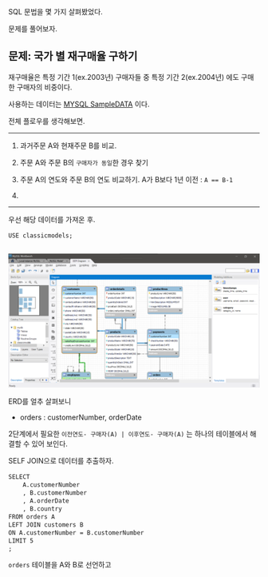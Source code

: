 <!-- ---
title: SQL실습- 재구매율 구하기
author: Kimec995
date: 2023-10-0 00:13:00 +09:00
categories: [SQL, Apply]
tags: [SQL, MySQL, Basic]
pin: true
math: true
mermaid: true
--- -->

SQL 문법을 몇 가지 살펴봤었다.

문제를 풀어보자.


## 문제: 국가 별 재구매율 구하기

재구매율은 특정 기간 1(ex.2003년) 구매자들 중 특정 기간 2(ex.2004년) 에도 구매한 구매자의 비중이다.

사용하는 데이터는 [MYSQL SampleDATA](https://www.mysqltutorial.org/mysql-sample-database.aspx) 이다.

전체 플로우를 생각해보면.

---

1. 과거주문 A와 현재주문 B를 비교.

2. 주문 A와 주문 B의 `구매자가 동일`한 경우 찾기

3. 주문 A의 연도와 주문 B의 연도 비교하기. A가 B보다 1년 이전 : `A == B-1`

4. 

---
우선 해당 데이터를 가져온 후.

```
USE classicmodels;
```

## 

![image.png](/\assets\img\postimg\SQL_WHERE\image-18.png)

ERD를 얼추 살펴보니

- orders : customerNumber, orderDate

2단계에서 필요한 `이전연도- 구매자(A) | 이후연도- 구매자(A)` 는 하나의 테이블에서 해결할 수 있어 보인다.

SELF JOIN으로 데이터를 추출하자.

```
SELECT 
	A.customerNumber
    , B.customerNumber
    , A.orderDate
    , B.country
FROM orders A
LEFT JOIN customers B
ON A.customerNumber = B.customerNumber
LIMIT 5
;
```

`orders` 테이블을 A와 B로 선언하고